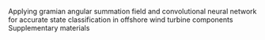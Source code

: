 Applying gramian angular summation field and convolutional neural network for accurate state classification in offshore wind turbine components
Supplementary materials
